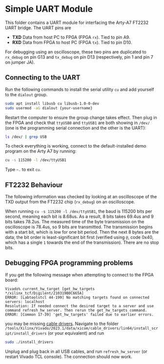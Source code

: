 # Simple UART Module

This folder contains a UART module for interfacing the Arty-A7 FT2232 UART bridge. The UART pins are
* **TXD** Data from host PC to FPGA (FPGA `rx`). Tied to pin A9.
* **RXD** Data from FPGA to host PC (FPGA `tx`). Tied to pin D10.

For debugging using an oscilloscope, these two pins are duplicated to `rx_debug` on pin G13 and `tx_debug` on pin D13 (respectively, pin 1 and pin 7 on jumper JA).

## Connecting to the UART

Run the following commands to install the serial utility `cu` and add yourself to the `dialout` group. 

```bash
sudo apt install libusb cu libusb-1.0-0-dev
sudo usermod -aG dialout {your-username}
```

Restart the computer to ensure the group change takes effect. Then plug in the FPGA and check that `ttyUSB0` and `ttyUSB1` are both showing in `/dev/` (one is the programming serial connection and the other is the UART):

```bash
ls /dev/ | grep USB
```

To check everything is working, connect to the default-installed demo program on the Arty A7 by running:

```bash
cu -s 115200 -l /dev/ttyUSB1
```

Type `~.` to exit `cu`.


## FT2232 Behaviour 

The following information was checked by looking at an oscilloscope of the TXD output from the FT2232 chip (`rx_debug`) on an oscilloscope. 

When running `cu -s 115200 -l /dev/ttyUSB1`, the baud is 115200 bits per second, meaning each bit is 8.68us. As a result, 8 bits takes 69.4us and 9 bits takes 78.2us. The measured time of the byte transmission on the oscilloscope is 78.4us, so 9 bits are transmitted. The transmission begins with a start bit, which is low for one bit period. Then the next 8 bytes are the data; the bit order is least-significant bit first  (verified using `@`, code 0x40, which has a single `1` towards the end of the transmission). There are no stop bits.


## Debugging FPGA programming problems

If you get the following message when attempting to connect to the FPGA board:

```
Vivado% current_hw_target [get_hw_targets */xilinx_tcf/Digilent/210319B0C665A]
ERROR: [Labtoolstcl 44-199] No matching targets found on connected servers: localhost
Resolution: If needed connect the desired target to a server and use command refresh_hw_server. Then rerun the get_hw_targets command.
ERROR: [Common 17-39] 'get_hw_targets' failed due to earlier errors.
```

you may be missing [cable drivers](https://support.xilinx.com/s/article/54381?language=en_US). Navigate to the folder `/tools/Xilinx/Vivado/2023.1/data/xicom/cable_drivers/lin64/install_script/install_drivers` (or your equivalent) and run

```bash
sudo ./install_drivers
```

Unplug and plug back in all USB cables, and run `refresh_hw_server` (or restart Vivado TCL console). The connection should now work.
